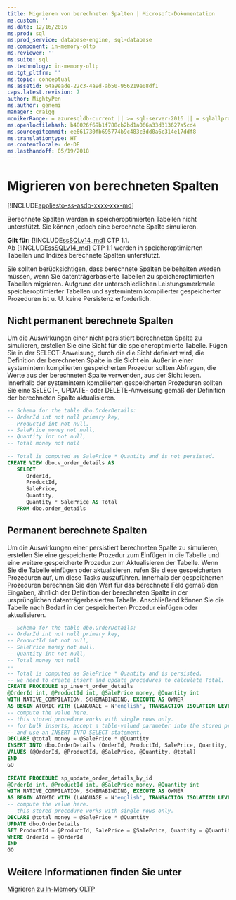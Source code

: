 ```yaml
---
title: Migrieren von berechneten Spalten | Microsoft-Dokumentation
ms.custom: ''
ms.date: 12/16/2016
ms.prod: sql
ms.prod_service: database-engine, sql-database
ms.component: in-memory-oltp
ms.reviewer: ''
ms.suite: sql
ms.technology: in-memory-oltp
ms.tgt_pltfrm: ''
ms.topic: conceptual
ms.assetid: 64a9eade-22c3-4a9d-ab50-956219e08df1
caps.latest.revision: 7
author: MightyPen
ms.author: genemi
manager: craigg
monikerRange: = azuresqldb-current || >= sql-server-2016 || = sqlallproducts-allversions
ms.openlocfilehash: b48026f69b1f788cb2bd1a066a33d313627a5cd4
ms.sourcegitcommit: ee661730fb695774b9c483c3dd0a6c314e17ddf8
ms.translationtype: HT
ms.contentlocale: de-DE
ms.lasthandoff: 05/19/2018
---
```

# <a name="migrating-computed-columns"></a>Migrieren von berechneten Spalten
[!INCLUDE[appliesto-ss-asdb-xxxx-xxx-md](../../includes/appliesto-ss-asdb-xxxx-xxx-md.md)]

Berechnete Spalten werden in speicheroptimierten Tabellen nicht unterstützt. Sie können jedoch eine berechnete Spalte simulieren.

**Gilt für:** [!INCLUDE[ssSQLv14_md](../../includes/sssqlv14-md.md)] CTP 1.1.  
Ab [!INCLUDE[ssSQLv14_md](../../includes/sssqlv14-md.md)] CTP 1.1 werden in speicheroptimierten Tabellen und Indizes berechnete Spalten unterstützt.

Sie sollten berücksichtigen, dass berechnete Spalten beibehalten werden müssen, wenn Sie datenträgerbasierte Tabellen zu speicheroptimierten Tabellen migrieren. Aufgrund der unterschiedlichen Leistungsmerkmale speicheroptimierter Tabellen und systemintern kompilierter gespeicherter Prozeduren ist u. U. keine Persistenz erforderlich.  
  
## <a name="non-persisted-computed-columns"></a>Nicht permanent berechnete Spalten  
 Um die Auswirkungen einer nicht persistiert berechneten Spalte zu simulieren, erstellen Sie eine Sicht für die speicheroptimierte Tabelle. Fügen Sie in der SELECT-Anweisung, durch die die Sicht definiert wird, die Definition der berechneten Spalte in die Sicht ein. Außer in einer systemintern kompilierten gespeicherten Prozedur sollten Abfragen, die Werte aus der berechneten Spalte verwenden, aus der Sicht lesen. Innerhalb der systemintern kompilierten gespeicherten Prozeduren sollten Sie eine SELECT-, UPDATE- oder DELETE-Anweisung gemäß der Definition der berechneten Spalte aktualisieren.  
  
```sql  
-- Schema for the table dbo.OrderDetails:  
-- OrderId int not null primary key,  
-- ProductId int not null,  
-- SalePrice money not null,  
-- Quantity int not null,  
-- Total money not null  
--  
-- Total is computed as SalePrice * Quantity and is not persisted.  
CREATE VIEW dbo.v_order_details AS  
   SELECT  
      OrderId,  
      ProductId,  
      SalePrice,  
      Quantity,  
      Quantity * SalePrice AS Total  
   FROM dbo.order_details  
```  
  
## <a name="persisted-computed-columns"></a>Permanent berechnete Spalten  
 Um die Auswirkungen einer persistiert berechneten Spalte zu simulieren, erstellen Sie eine gespeicherte Prozedur zum Einfügen in die Tabelle und eine weitere gespeicherte Prozedur zum Aktualisieren der Tabelle. Wenn Sie die Tabelle einfügen oder aktualisieren, rufen Sie diese gespeicherten Prozeduren auf, um diese Tasks auszuführen. Innerhalb der gespeicherten Prozeduren berechnen Sie den Wert für das berechnete Feld gemäß den Eingaben, ähnlich der Definition der berechneten Spalte in der ursprünglichen datenträgerbasierten Tabelle. Anschließend können Sie die Tabelle nach Bedarf in der gespeicherten Prozedur einfügen oder aktualisieren.  
  
```sql  
-- Schema for the table dbo.OrderDetails:  
-- OrderId int not null primary key,  
-- ProductId int not null,  
-- SalePrice money not null,  
-- Quantity int not null,  
-- Total money not null  
--  
-- Total is computed as SalePrice * Quantity and is persisted.  
-- we need to create insert and update procedures to calculate Total.  
CREATE PROCEDURE sp_insert_order_details   
@OrderId int, @ProductId int, @SalePrice money, @Quantity int  
WITH NATIVE_COMPILATION, SCHEMABINDING, EXECUTE AS OWNER  
AS BEGIN ATOMIC WITH (LANGUAGE = N'english', TRANSACTION ISOLATION LEVEL = SNAPSHOT)  
-- compute the value here.   
-- this stored procedure works with single rows only.  
-- for bulk inserts, accept a table-valued parameter into the stored procedure  
-- and use an INSERT INTO SELECT statement.  
DECLARE @total money = @SalePrice * @Quantity  
INSERT INTO dbo.OrderDetails (OrderId, ProductId, SalePrice, Quantity, Total)  
VALUES (@OrderId, @ProductId, @SalePrice, @Quantity, @total)  
END  
GO  
  
CREATE PROCEDURE sp_update_order_details_by_id  
@OrderId int, @ProductId int, @SalePrice money, @Quantity int  
WITH NATIVE_COMPILATION, SCHEMABINDING, EXECUTE AS OWNER  
AS BEGIN ATOMIC WITH (LANGUAGE = N'english', TRANSACTION ISOLATION LEVEL = SNAPSHOT)  
-- compute the value here.   
-- this stored procedure works with single rows only.  
DECLARE @total money = @SalePrice * @Quantity  
UPDATE dbo.OrderDetails   
SET ProductId = @ProductId, SalePrice = @SalePrice, Quantity = @Quantity, Total = @total  
WHERE OrderId = @OrderId  
END  
GO  
```  
  
## <a name="see-also"></a>Weitere Informationen finden Sie unter  
 [Migrieren zu In-Memory OLTP](../../relational-databases/in-memory-oltp/migrating-to-in-memory-oltp.md)  
  
  
